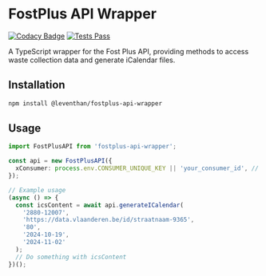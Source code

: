 # FostPlus API Wrapper

[![Codacy Badge](https://app.codacy.com/project/badge/Grade/b4fd41aa99244883918bdb4abaf5458f)](https://app.codacy.com/gh/LeventHAN/fostplus-api-wrapper/dashboard?utm_source=gh&utm_medium=referral&utm_content=&utm_campaign=Badge_grade)
[![Tests Pass](https://github.com/LeventHAN/fostplus-api-wrapper/actions/workflows/test.yml/badge.svg?branch=main)](https://github.com/LeventHAN/fostplus-api-wrapper/actions/workflows/test.yml)

A TypeScript wrapper for the Fost Plus API, providing methods to access waste collection data and generate iCalendar files.

## Installation

```bash
npm install @leventhan/fostplus-api-wrapper
```

## Usage

```ts
import FostPlusAPI from 'fostplus-api-wrapper';

const api = new FostPlusAPI({
  xConsumer: process.env.CONSUMER_UNIQUE_KEY || 'your_consumer_id', // should be obtained from Fostplus itself however since this field is publicly available you can scrape the web for it (or my tests)
});

// Example usage
(async () => {
  const icsContent = await api.generateICalendar(
    '2880-12007',
    'https://data.vlaanderen.be/id/straatnaam-9365',
    '80',
    '2024-10-19',
    '2024-11-02'
  );
  // Do something with icsContent
})();

```
